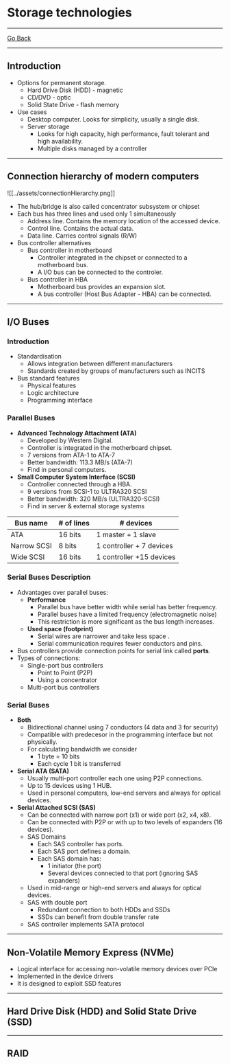 # Storage technologies
---
[Go Back](UNIOVI/3S2_IntSys/README.md)

---
## Introduction
- Options for permanent storage.
	- Hard Drive Disk (HDD) - magnetic
	- CD/DVD - optic
	- Solid State Drive - flash memory
- Use cases
	- Desktop computer. Looks for simplicity, usually a single disk.
	- Server storage
		- Looks for high capacity, high performance, fault tolerant and high availability.
		- Multiple disks managed by a controller
---
## Connection hierarchy of modern computers
![[../assets/connectionHierarchy.png]]
- The hub/bridge is also called concentrator subsystem or chipset
- Each bus has three lines and used only 1 simultaneously
	- Address line. Contains the memory location of the accessed device.
	- Control line. Contains the actual data.
	- Data line. Carries control signals (R/W)
- Bus controller alternatives
	- Bus controller in motherboard
		- Controller integrated in the chipset or connected to a motherboard bus.
		- A I/O bus can be connected to the controler.
	- Bus controller in HBA
		- Motherboard bus provides an expansion slot.
		- A bus controller (Host Bus Adapter - HBA) can be connected.
---
## I/O Buses
### Introduction
- Standardisation
	- Allows integration between different manufacturers
	- Standards created by groups of manufacturers such as INCITS
- Bus standard features
	- Physical features
	- Logic architecture
	- Programming interface
### Parallel Buses
- **Advanced Technology Attachment (ATA)**
	- Developed by Western Digital.
	- Controller is integrated in the motherboard chipset.
	- 7 versions from ATA-1 to ATA-7
	- Better bandwidth: 113.3 MB/s (ATA-7)
	- Find in personal computers.
- **Small Computer System Interface (SCSI)**
	- Controller connected through a HBA.
	- 9 versions from SCSI-1 to ULTRA320 SCSI
	- Better bandwidth: 320 MB/s (ULTRA320-SCSI)
	- Find in server & external storage systems

| Bus name    | # of lines | # devices                |
| ----------- | ---------- | ------------------------ |
| ATA         | 16 bits    | 1 master + 1 slave       |
| Narrow SCSI | 8 bits     | 1 controller + 7 devices |
| Wide SCSI   | 16 bits    | 1 controller +15 devices |
### Serial Buses Description
- Advantages over parallel buses:
	- **Performance**
		- Parallel bus have better width while serial has better frequency.
		- Parallel buses have a limited frequency (electromagnetic noise)
		- This restriction is more significant as the bus length increases.
	- **Used space (footprint)**
		- Serial wires are narrower and take less space .
		- Serial communication requires fewer conductors and pins.
- Bus controllers provide connection points for serial link called **ports**.
- Types of connections:
	- Single-port bus controllers
		- Point to Point (P2P)
		- Using a concentrator
	- Multi-port bus controllers

### Serial Buses
- **Both**
	- Bidirectional channel using 7 conductors (4 data and 3 for security)
	- Compatible with predecesor in the programming interface but not physically.
	- For calculating bandwidth we consider
		- 1 byte = 10 bits
		- Each cycle 1 bit is transferred
- **Serial ATA (SATA)**
	- Usually multi-port controller each one using P2P connections.
	- Up to 15 devices using 1 HUB.
	- Used in personal computers, low-end servers and always for optical devices.
- **Serial Attached SCSI (SAS)**
	- Can be connected with narrow port (x1) or wide port (x2, x4, x8).
	- Can be connected with P2P or with up to two levels of expanders (16 devices).
	- SAS Domains
		- Each SAS controller has ports.
		- Each SAS port defines a domain.
		- Each SAS domain has:
			- 1 initiator (the port)
			- Several devices connected to that port (ignoring SAS expanders)
	- Used in mid-range or high-end servers and always for optical devices.
	- SAS with double port
		- Redundant connection to both HDDs and SSDs
		- SSDs can benefit from double transfer rate
	- SAS controller implements SATA protocol


---
## Non-Volatile Memory Express (NVMe)
- Logical interface for accessing non-volatile memory devices over PCIe
- Implemented in the device drivers 
- It is designed to exploit SSD features

---
## Hard Drive Disk (HDD) and Solid State Drive (SSD)

---
## RAID